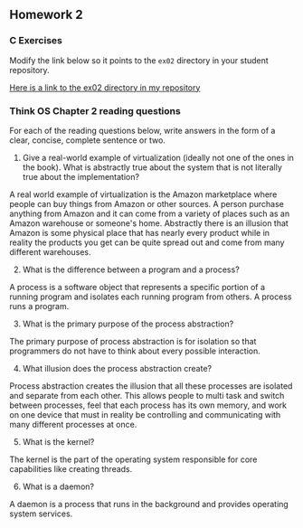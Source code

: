 ## Homework 2

### C Exercises

Modify the link below so it points to the `ex02` directory in your
student repository.

[Here is a link to the ex02 directory in my repository](https://github.com/vickymmcd/ExercisesInC/tree/master/exercises/ex02)

### Think OS Chapter 2 reading questions

For each of the reading questions below, write answers in the form of
a clear, concise, complete sentence or two.

1. Give a real-world example of virtualization (ideally not one of
the ones in the book).  What is abstractly true about the system that
is not literally true about the implementation?

A real world example of virtualization is the Amazon marketplace where people can buy things from Amazon or other
sources. A person purchase anything from Amazon and it can come from a variety of places such as an Amazon warehouse
or someone's home. Abstractly there is an illusion that Amazon is some physical place that has nearly every product
while in reality the products you get can be quite spread out and come from many different warehouses.

2. What is the difference between a program and a process?

A process is a software object that represents a specific portion of a running program and isolates each running program from others.
A process runs a program.

3. What is the primary purpose of the process abstraction?

The primary purpose of process abstraction is for isolation so that programmers do not have to think about every possible interaction.

4. What illusion does the process abstraction create?

Process abstraction creates the illusion that all these processes are isolated and separate from each other. This allows people to
multi task and switch between processes, feel that each process has its own memory, and work on one device that must in reality
be controlling and communicating with many different processes at once.

5. What is the kernel?

The kernel is the part of the operating system responsible for core capabilities like creating threads.

6. What is a daemon?

A daemon is a process that runs in the background and provides operating system services.
